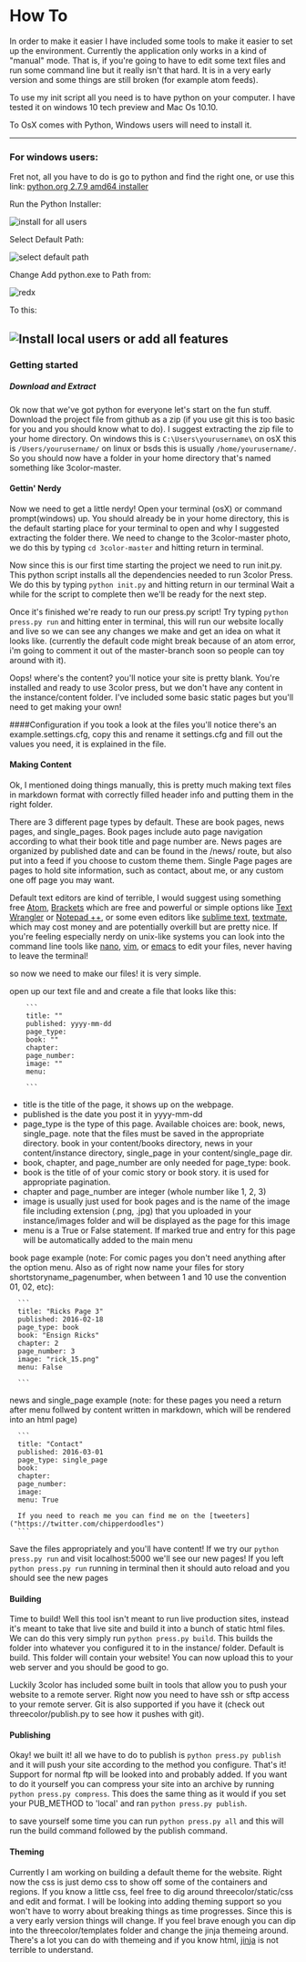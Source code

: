 # How To

  In order to make it easier I have included some tools to make it easier to set up the environment.
Currently the application only works in a kind of "manual" mode. That is, if you're going to have to edit some text files and run some command line but it really isn't that hard. It is in a very early version and some things are still broken (for example atom feeds).

To use my init script all you need is to have python on your computer. I have tested it on windows 10 tech preview and Mac Os 10.10.

To OsX comes with Python, Windows users will need to install it.

---
### For windows users:

  Fret not, all you have to do is go to python and find the right one, or use this link:
[python.org 2.7.9 amd64 installer]("https://www.python.org/ftp/python/2.7.9/python-2.7.9.amd64.msi")

Run the Python Installer:

![install for all users](http://3color.noties.org/images/windowspy1.png)

Select Default Path:

![select default path](http://3color.noties.org/images/windowspy2.png)

Change Add python.exe to Path from:

![redx](http://3color.noties.org/images/windowspy1.png3)

To this:

![Install local users or add all features](http://3color.noties.org/images/windowspy4.png)
---

### Getting started
##### Download and Extract

  Ok now that we've got python for everyone let's start on the fun stuff. Download the project file from github as a zip (if you use git this is too basic for you and you should know what to do). I suggest extracting the zip file to your home directory. On windows this is `C:\Users\yourusername\` on osX this is `/Users/yourusername/` on linux or bsds this is usually `/home/yourusername/`. So you should now have a folder in your home directory that's named something like 3color-master.

#### Gettin' Nerdy  
  Now we need to get a little nerdy!
  Open your terminal (osX) or command prompt(windows) up. You should already be in your home directory, this is the default starting place for your terminal to open and why I suggested extracting the folder there. We need to change to the 3color-master photo, we do this by typing `cd 3color-master` and hitting return in terminal.

  Now since this is our first time starting the project we need to run init.py. This python script installs all the dependencies needed to run 3color Press. We do this by typing `python init.py` and hitting return in our terminal Wait a while for the script to complete then we'll be ready for the next step.

  Once it's finished we're ready to run our press.py script! Try typing `python press.py run` and hitting enter in terminal, this will run our website locally and live so we can see any changes we make and get an idea on what it looks like. (currently the default code might break because of an atom error, i'm going to comment it out of the master-branch soon so people can toy around with it).

  Oops! where's the content? you'll notice your site is pretty blank. You're installed and ready to use 3color press, but we don't have any content in the instance/content folder. I've included some basic static pages but you'll need to get making your own!

####Configuration
  if you took a look at the files you'll notice there's an example.settings.cfg, copy this and rename it settings.cfg and fill out the values you need, it is explained in the file.

#### Making Content
  Ok, I mentioned doing things manually, this is pretty much making text files in markdown format with correctly filled header info and putting them in the right folder.

  There are 3 different page types by default. These are book pages, news pages, and single_pages. Book pages include auto page navigation according to what their book title and page number are. News pages are organized by published date and can be found in the /news/ route, but also put into a feed if you choose to custom theme them. Single Page pages are pages to hold site information, such as contact, about me, or any custom one off page you may want.

  Default text editors are kind of terrible, I would suggest using something free [Atom]('https://atom.io/'), [Brackets]('http://brackets.io/') which are free and powerful or simple options like [Text Wrangler]('http://www.barebones.com/products/textwrangler/download.html') or [Notepad ++]('http://notepad-plus-plus.org/'), or some even editors like [sublime text]('http://macromates.com/'), [textmate]('http://macromates.com/'), which may cost money and are potentially overkill but are pretty nice. If you're feeling especially nerdy on unix-like systems you can look into the command line tools like [nano]('http://www.nano-editor.org/'), [vim](http://www.vim.org/), or [emacs]('https://www.gnu.org/software/emacs/') to edit your files, never having to leave the terminal!

  so now we need to make our files! it is very simple.

  open up our text file and and create a file that looks like this:

        ```
        title: ""
        published: yyyy-mm-dd
        page_type:
        book: ""
        chapter:
        page_number:
        image: ""
        menu:

        ```
  * title is the title of the page, it shows up on the webpage.
  * published is the date you post it in yyyy-mm-dd
  * page_type is the type of this page. Available choices are: book, news, single_page. note that the files must be saved in the appropriate directory. book in your content/books directory, news in your content/instance directory, single_page in your content/single_page dir.
  * book, chapter, and page_number are only needed for page_type: book.
  * book is the title of of your comic story or book story. it is used for appropriate pagination.
  * chapter and page_number are integer (whole number like 1, 2, 3)
  * image is usually just used for book pages and is the name of the image file including extension (.png, .jpg) that you uploaded in your instance/images folder and will be displayed as the page for this image
  * menu is a True or False statement. If marked true and entry for this page will be automatically added to the main menu

  book page example (note: For comic pages you don't need anything after the option menu. Also as of right now name your files for story shortstoryname_pagenumber, when between 1 and 10 use the convention 01, 02, etc):

      ```
      title: "Ricks Page 3"
      published: 2016-02-18
      page_type: book
      book: "Ensign Ricks"
      chapter: 2
      page_number: 3
      image: "rick_15.png"
      menu: False

      ```

  news and single_page example (note: for these pages you need a return after menu follwed by content written in markdown, which will be rendered into an html page)

      ```
      title: "Contact"
      published: 2016-03-01
      page_type: single_page
      book:
      chapter:
      page_number:
      image:
      menu: True

      If you need to reach me you can find me on the [tweeters]("https://twitter.com/chipperdoodles")
      ```
  Save the files appropriately and you'll have content! If we try our `python press.py run` and visit localhost:5000 we'll see our new pages!
  If you left `python press.py run` running in terminal then it should auto reload and you should see the new pages


#### Building

  Time to build! Well this tool isn't meant to run live production sites, instead it's meant to take that live site and build it into a bunch of static html files. We can do this very simply run `python press.py build`. This builds the folder into whatever you configured it to in the instance/ folder. Default is build. This folder will contain your website! You can now upload this to your web server and you should be good to go.

  Luckily 3color has included some built in tools that allow you to push your website to a remote server. Right now you need to have ssh or sftp access to your remote server. Git is also supported if you have it (check out threecolor/publish.py to see how it pushes with git).

#### Publishing

  Okay! we built it! all we have to do to publish is `python press.py publish` and it will push your site according to the method you configure. That's it! Support for normal ftp will be looked into and probably added. If you want to do it yourself you can compress your site into an archive by running `python press.py compress`. This does the same thing as it would if you set your PUB_METHOD to 'local' and ran `python press.py publish`.

  to save yourself some time you can run `python press.py all` and this will run the build command followed by the publish command.

#### Theming

  Currently I am working on building a default theme for the website. Right now the css is just demo css to show off some of the containers and regions. If you know a little css, feel free to dig around threecolor/static/css and edit and format. I will be looking into adding theming support so you won't have to worry about breaking things as time progresses. Since this is a very early version things will change. If you feel brave enough you can dip into the threecolor/templates folder and change the jinja themeing around. There's a lot you can do with themeing and if you know html, [jinja]('http://jinja.pocoo.org/') is not terrible to understand.
